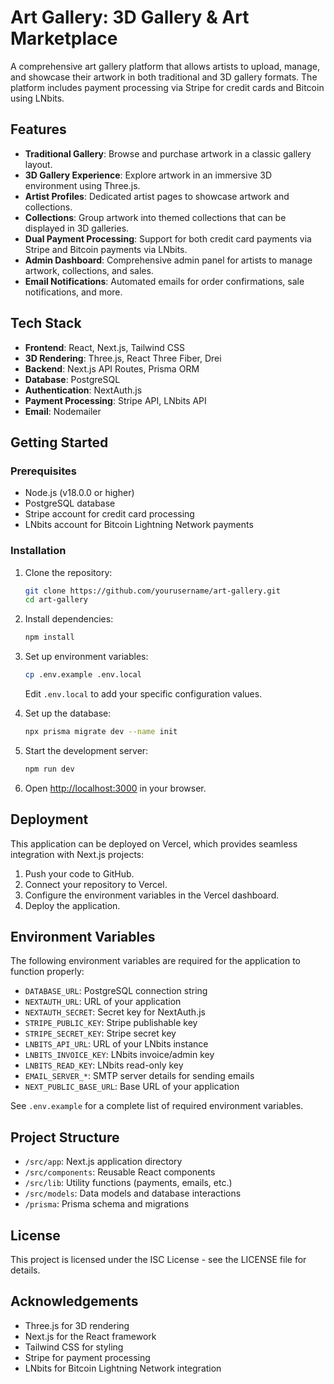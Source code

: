 # Art Gallery: 3D Gallery & Art Marketplace

A comprehensive art gallery platform that allows artists to upload, manage, and showcase their artwork in both traditional and 3D gallery formats. The platform includes payment processing via Stripe for credit cards and Bitcoin using LNbits.

## Features

- **Traditional Gallery**: Browse and purchase artwork in a classic gallery layout.
- **3D Gallery Experience**: Explore artwork in an immersive 3D environment using Three.js.
- **Artist Profiles**: Dedicated artist pages to showcase artwork and collections.
- **Collections**: Group artwork into themed collections that can be displayed in 3D galleries.
- **Dual Payment Processing**: Support for both credit card payments via Stripe and Bitcoin payments via LNbits.
- **Admin Dashboard**: Comprehensive admin panel for artists to manage artwork, collections, and sales.
- **Email Notifications**: Automated emails for order confirmations, sale notifications, and more.

## Tech Stack

- **Frontend**: React, Next.js, Tailwind CSS
- **3D Rendering**: Three.js, React Three Fiber, Drei
- **Backend**: Next.js API Routes, Prisma ORM
- **Database**: PostgreSQL
- **Authentication**: NextAuth.js
- **Payment Processing**: Stripe API, LNbits API
- **Email**: Nodemailer

## Getting Started

### Prerequisites

- Node.js (v18.0.0 or higher)
- PostgreSQL database
- Stripe account for credit card processing
- LNbits account for Bitcoin Lightning Network payments

### Installation

1. Clone the repository:
   ```bash
   git clone https://github.com/yourusername/art-gallery.git
   cd art-gallery
   ```

2. Install dependencies:
   ```bash
   npm install
   ```

3. Set up environment variables:
   ```bash
   cp .env.example .env.local
   ```
   Edit `.env.local` to add your specific configuration values.

4. Set up the database:
   ```bash
   npx prisma migrate dev --name init
   ```

5. Start the development server:
   ```bash
   npm run dev
   ```

6. Open [http://localhost:3000](http://localhost:3000) in your browser.

## Deployment

This application can be deployed on Vercel, which provides seamless integration with Next.js projects:

1. Push your code to GitHub.
2. Connect your repository to Vercel.
3. Configure the environment variables in the Vercel dashboard.
4. Deploy the application.

## Environment Variables

The following environment variables are required for the application to function properly:

- `DATABASE_URL`: PostgreSQL connection string
- `NEXTAUTH_URL`: URL of your application
- `NEXTAUTH_SECRET`: Secret key for NextAuth.js
- `STRIPE_PUBLIC_KEY`: Stripe publishable key
- `STRIPE_SECRET_KEY`: Stripe secret key
- `LNBITS_API_URL`: URL of your LNbits instance
- `LNBITS_INVOICE_KEY`: LNbits invoice/admin key
- `LNBITS_READ_KEY`: LNbits read-only key
- `EMAIL_SERVER_*`: SMTP server details for sending emails
- `NEXT_PUBLIC_BASE_URL`: Base URL of your application

See `.env.example` for a complete list of required environment variables.

## Project Structure

- `/src/app`: Next.js application directory
- `/src/components`: Reusable React components
- `/src/lib`: Utility functions (payments, emails, etc.)
- `/src/models`: Data models and database interactions
- `/prisma`: Prisma schema and migrations

## License

This project is licensed under the ISC License - see the LICENSE file for details.

## Acknowledgements

- Three.js for 3D rendering
- Next.js for the React framework
- Tailwind CSS for styling
- Stripe for payment processing
- LNbits for Bitcoin Lightning Network integration 